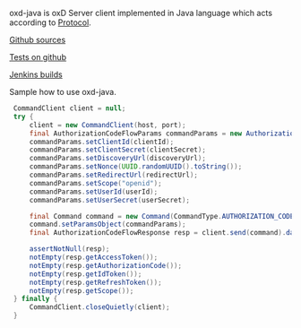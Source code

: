 
oxd-java is oxD Server client implemented in Java language which acts according to [Protocol](../.././oxdserver/index.md).

[Github sources](https://github.com/GluuFederation/oxd-java)

[Tests on github](https://github.com/GluuFederation/oxd-java/blob/master/src/test/java/org/xdi/oxd/client)

[Jenkins builds](https://ox.gluu.org/jenkins/job/oxd-java/)

Sample how to use oxd-java.


```java
 CommandClient client = null;
 try {
     client = new CommandClient(host, port);
     final AuthorizationCodeFlowParams commandParams = new AuthorizationCodeFlowParams();
     commandParams.setClientId(clientId);
     commandParams.setClientSecret(clientSecret);
     commandParams.setDiscoveryUrl(discoveryUrl);
     commandParams.setNonce(UUID.randomUUID().toString());
     commandParams.setRedirectUrl(redirectUrl);
     commandParams.setScope("openid");
     commandParams.setUserId(userId);
     commandParams.setUserSecret(userSecret);

     final Command command = new Command(CommandType.AUTHORIZATION_CODE_FLOW);
     command.setParamsObject(commandParams);
     final AuthorizationCodeFlowResponse resp = client.send(command).dataAsResponse(AuthorizationCodeFlowResponse.class);

     assertNotNull(resp);
     notEmpty(resp.getAccessToken());
     notEmpty(resp.getAuthorizationCode());
     notEmpty(resp.getIdToken());
     notEmpty(resp.getRefreshToken());
     notEmpty(resp.getScope());
 } finally {
     CommandClient.closeQuietly(client);
 }
```


